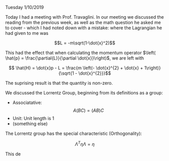 Tuesday 1/10/2019

Today I had a meeting with Prof. Travaglini. In our meeting we discussed the reading from the previous week, as well as the math question he asked me to cover - which I had noted down with a mistake: where the Lagrangian he had given to me was

$$L = -m\sqrt(1-\dot{x}^2)$$

This had the effect that when calculating the momentum operator  $\left( \hat{p} = \frac{\partial{L}}{\partial \dot{x}}\right)$, we are left with

$$ \hat{H} = \dot{x}p - L = \frac{m \left(- \dot{x}^{2} + \dot{x} + 1\right)}{\sqrt{1 - \dot{x}^{2}}}$$

The suprising result is that the quantity is non-zero.


We discussed the Lorrentz Group, beginning from its definitions as a group:

 - Associatative: $$A(BC) = (AB)C$$
 - Unit: Unit length is 1
 - (something else)

The Lorrentz group has the special characteristic (Orthogonality):

$$\Lambda^{T} \eta \Lambda = \eta$$


This de

